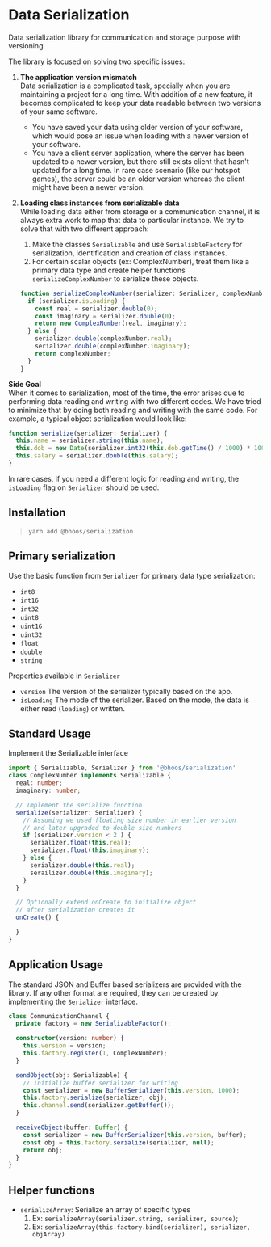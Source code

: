 # Data Serialization
Data serialization library for communication and storage purpose with versioning.

The library is focused on solving two specific issues:
1. **The application version mismatch**\
    Data serialization is a complicated task, specially when you are maintaining a
    project for a long time. With addition of a new feature, it becomes complicated
    to keep your data readable between two versions of your same software.
    * You have saved your data using older version of your software, which would pose
       an issue when loading with a newer version of your software.
    * You have a client server application, where the server has been updated to a
       newer version, but there still exists client that hasn't updated for a long
       time. In rare case scenario (like our hotspot games), the server could be an
       older version whereas the client might have been a newer version.

2. **Loading class instances from serializable data**\
    While loading data either from storage or a communication channel, it is always
    extra work to map that data to particular instance. We try to solve that with
    two different approach:
    1. Make the classes `Serializable` and use `SerialiableFactory` for serialization,
       identification and creation of class instances.
    2. For certain scalar objects (ex: ComplexNumber), treat them like a primary data
       type and create helper functions `serializeComplexNumber` to serialize these objects.
      ```javascript
      function serializeComplexNumber(serializer: Serializer, complexNumber: ComplexNumber) {
        if (serializer.isLoading) {
          const real = serializer.double(0);
          const imaginary = serializer.double(0);
          return new ComplexNumber(real, imaginary);
        } else {
          serializer.double(complexNumber.real);
          serializer.double(complexNumber.imaginary);
          return complexNumber;
        }
      }
      ```
**Side Goal**\
When it comes to serialization, most of the time, the error arises due to performing
data reading and writing with two different codes. We have tried to minimize that
by doing both reading and writing with the same code. For example, a typical object
serialization would look like:
```javascript
function serialize(serializer: Serializer) {
  this.name = serializer.string(this.name);
  this.dob = new Date(serializer.int32(this.dob.getTime() / 1000) * 1000);
  this.salary = serializer.double(this.salary);
}
```
In rare cases, if you need a different logic for reading and writing, the `isLoading`
flag on `Serializer` should be used.

## Installation
> `yarn add @bhoos/serialization`

## Primary serialization
Use the basic function from `Serializer` for primary data type serialization:
* `int8`
* `int16`
* `int32`
* `uint8`
* `uint16`
* `uint32`
* `float`
* `double`
* `string`

Properties available in `Serializer`
* `version` The version of the serializer typically based on the app.
* `isLoading` The mode of the serializer. Based on the mode, the
data is either read (`loading`) or written.

## Standard Usage
Implement the Serializable interface
```typescript
import { Serializable, Serializer } from '@bhoos/serialization'
class ComplexNumber implements Serializable {
  real: number;
  imaginary: number;

  // Implement the serialize function
  serialize(serializer: Serializer) {
    // Assuming we used floating size number in earlier version
    // and later upgraded to double size numbers
    if (serializer.version < 2 ) {
      serializer.float(this.real);
      serializer.float(this.imaginary);
    } else {
      serializer.double(this.real);
      serailizer.double(this.imaginary);
    }
  }

  // Optionally extend onCreate to initialize object
  // after serialization creates it
  onCreate() {

  }
}
```

## Application Usage
The standard JSON and Buffer based serializers are provided
with the library. If any other format are required, they
can be created by implementing the `Serializer` interface.
```typescript
class CommunicationChannel {
  private factory = new SerializableFactor();

  constructor(version: number) {
    this.version = version;
    this.factory.register(1, ComplexNumber);
  }

  sendObject(obj: Serializable) {
    // Initialize buffer serializer for writing
    const serializer = new BufferSerializer(this.version, 1000);
    this.factory.serialize(serializer, obj);
    this.channel.send(serializer.getBuffer());
  }

  receiveObject(buffer: Buffer) {
    const serializer = new BufferSerializer(this.version, buffer);
    const obj = this.factory.serialize(serializer, null);
    return obj;
  }
}
```

## Helper functions
* `serializeArray`: Serialize an array of specific types<br/>
  1. Ex: `serializeArray(serializer.string, serializer, source)`;
  2. Ex: `serializeArray(this.factory.bind(serializer), serializer, objArray)`


